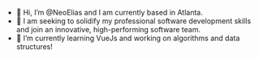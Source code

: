 - 👋 Hi, I’m @NeoElias and I am currently based in Atlanta.
- 👀 I am seeking to solidify my professional software development skills and join an innovative, high-performing software team.
- 🌱 I’m currently learning VueJs and working on algorithms and data structures!
